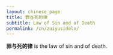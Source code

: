 ```yaml
---
layout: chinese_page
title: 罪与死的律
subtitle: Law of Sin and of Death
permalink: /cn/zuiyusidelv/
---
```


**罪与死的律** is the law of sin and of death.